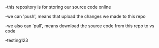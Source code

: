 -this repository is for storing our source code online

-we can 'push', means that upload the changes we made to this repo

-we also can 'pull', means download the source code from this repo to vs code

-testing123

